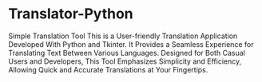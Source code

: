 # Translator-Python
Simple Translation Tool This is a User-friendly Translation Application Developed With Python and Tkinter. It Provides a Seamless Experience for Translating Text Between Various Languages. Designed for Both Casual Users and Developers, This Tool Emphasizes Simplicity and Efficiency, Allowing Quick and Accurate Translations at Your Fingertips.
